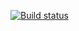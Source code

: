 [![Build status](https://ci.appveyor.com/api/projects/status/39r3v0u6s859vxpv?svg=true)](https://ci.appveyor.com/project/Korartol/javaauto2-4bdd)